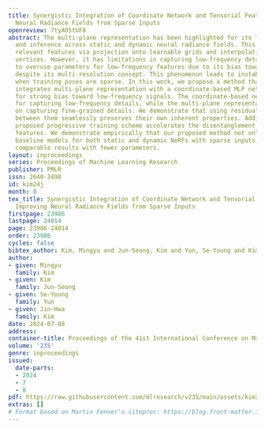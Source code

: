 ```yaml
---
title: Synergistic Integration of Coordinate Network and Tensorial Feature for Improving
  Neural Radiance Fields from Sparse Inputs
openreview: 7tyAO5tUF8
abstract: The multi-plane representation has been highlighted for its fast training
  and inference across static and dynamic neural radiance fields. This approach constructs
  relevant features via projection onto learnable grids and interpolating adjacent
  vertices. However, it has limitations in capturing low-frequency details and tends
  to overuse parameters for low-frequency features due to its bias toward fine details,
  despite its multi-resolution concept. This phenomenon leads to instability and inefficiency
  when training poses are sparse. In this work, we propose a method that synergistically
  integrates multi-plane representation with a coordinate-based MLP network known
  for strong bias toward low-frequency signals. The coordinate-based network is responsible
  for capturing low-frequency details, while the multi-plane representation focuses
  on capturing fine-grained details. We demonstrate that using residual connections
  between them seamlessly preserves their own inherent properties. Additionally, the
  proposed progressive training scheme accelerates the disentanglement of these two
  features. We demonstrate empirically that our proposed method not only outperforms
  baseline models for both static and dynamic NeRFs with sparse inputs, but also achieves
  comparable results with fewer parameters.
layout: inproceedings
series: Proceedings of Machine Learning Research
publisher: PMLR
issn: 2640-3498
id: kim24j
month: 0
tex_title: Synergistic Integration of Coordinate Network and Tensorial Feature for
  Improving Neural Radiance Fields from Sparse Inputs
firstpage: 23986
lastpage: 24014
page: 23986-24014
order: 23986
cycles: false
bibtex_author: Kim, Mingyu and Jun-Seong, Kim and Yun, Se-Young and Kim, Jin-Hwa
author:
- given: Mingyu
  family: Kim
- given: Kim
  family: Jun-Seong
- given: Se-Young
  family: Yun
- given: Jin-Hwa
  family: Kim
date: 2024-07-08
address:
container-title: Proceedings of the 41st International Conference on Machine Learning
volume: '235'
genre: inproceedings
issued:
  date-parts:
  - 2024
  - 7
  - 8
pdf: https://raw.githubusercontent.com/mlresearch/v235/main/assets/kim24j/kim24j.pdf
extras: []
# Format based on Martin Fenner's citeproc: https://blog.front-matter.io/posts/citeproc-yaml-for-bibliographies/
---
```

